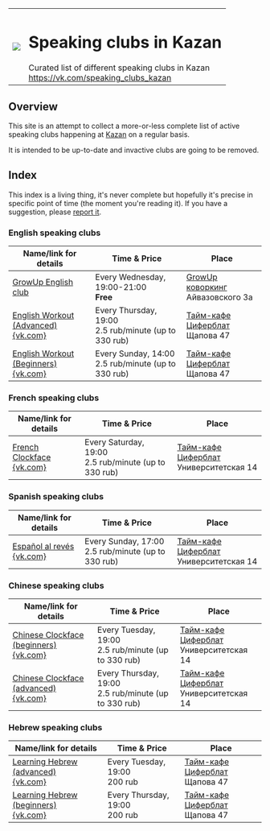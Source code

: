 <table>
  <tr><td>
    <image src="https://avatars2.githubusercontent.com/u/44430516?s=400&u=6fea2d2e02b453ea48e2cea9ead958d4a819ebb9&v=4"/>
  </td><td>
    <h1>Speaking clubs in Kazan</h1>
    Curated list of different speaking clubs in Kazan<br>
    <a href="https://vk.com/speaking_clubs_kazan">https://vk.com/speaking_clubs_kazan</a>
  </td></tr>
</table>

## Overview

This site is an attempt to collect a more-or-less complete list of active
speaking clubs happening at [Kazan](https://en.wikipedia.org/wiki/Kazan) on a regular basis.

It is intended to be up-to-date and invactive clubs are going to be removed.

## Index

This index is a living thing, it's never complete but hopefully it's
precise in specific point of time (the moment you're reading it).
If you have a suggestion, please [report it](https://github.com/speaking-clubs-kazan/speaking-clubs-kazan.github.io/issues/new).

### English speaking clubs

| Name/link for details | Time & Price | Place |
|-----------------------|--------------|-------|
| [GrowUp English club](/english/growup_english_club) | Every Wednesday, 19:00-21:00<br>**Free** | [GrowUp коворкинг](https://vk.com/growupkzn)<br>Айвазовского 3а |
| [English Workout (Advanced)](/english/english_workout)<br>[{vk.com}](https://vk.com/event126029075) | Every Thursday, 19:00<br>2.5 rub/minute (up to 330 rub) | [Тайм-кафе Циферблат](https://vk.com/clockfacekzn)<br>Щапова 47 |
| [English Workout (Beginners)](/english/english_workout)<br>[{vk.com}](https://vk.com/event126029075) | Every Sunday, 14:00<br>2.5 rub/minute (up to 330 rub) | [Тайм-кафе Циферблат](https://vk.com/clockfacekzn)<br>Щапова 47 |

### French speaking clubs

| Name/link for details | Time & Price | Place |
|-----------------------|--------------|-------|
| [French Clockface](/french/french_clockface)<br>[{vk.com}](https://vk.com/event120418108) | Every Saturday, 19:00<br>2.5 rub/minute (up to 330 rub) | [Тайм-кафе Циферблат](https://vk.com/clockfacekzn)<br>Университетская 14 |

### Spanish speaking clubs

| Name/link for details | Time & Price | Place |
|-----------------------|--------------|-------|
| [Español al revés](/spanish/espanol_al_reves)<br>[{vk.com}](https://vk.com/event142194299) | Every Sunday, 17:00<br>2.5 rub/minute (up to 330 rub) | [Тайм-кафе Циферблат](https://vk.com/clockfacekzn)<br>Университетская 14 |

### Chinese speaking clubs

| Name/link for details | Time & Price | Place |
|-----------------------|--------------|-------|
| [Chinese Clockface (beginners)](/chinese/chinese_clockface)<br>[{vk.com}](https://vk.com/event169932534) | Every Tuesday, 19:00<br>2.5 rub/minute (up to 330 rub) | [Тайм-кафе Циферблат](https://vk.com/clockfacekzn)<br>Университетская 14 |
| [Chinese Clockface (advanced)](/chinese/chinese_clockface)<br>[{vk.com}](https://vk.com/event169932534) | Every Thursday, 19:00<br>2.5 rub/minute (up to 330 rub) | [Тайм-кафе Циферблат](https://vk.com/clockfacekzn)<br>Университетская 14 |

### Hebrew speaking clubs

| Name/link for details | Time & Price | Place |
|-----------------------|--------------|-------|
| [Learning Hebrew (advanced)](/hebrew/learning_hebrew)<br>[{vk.com}](https://vk.com/event172459259) | Every Tuesday, 19:00<br>200 rub | [Тайм-кафе Циферблат](https://vk.com/clockfacekzn)<br>Щапова 47 |
| [Learning Hebrew (beginners)](/hebrew/learning_hebrew)<br>[{vk.com}](https://vk.com/event172459259) | Every Thursday, 19:00<br>200 rub | [Тайм-кафе Циферблат](https://vk.com/clockfacekzn)<br>Щапова 47 |
